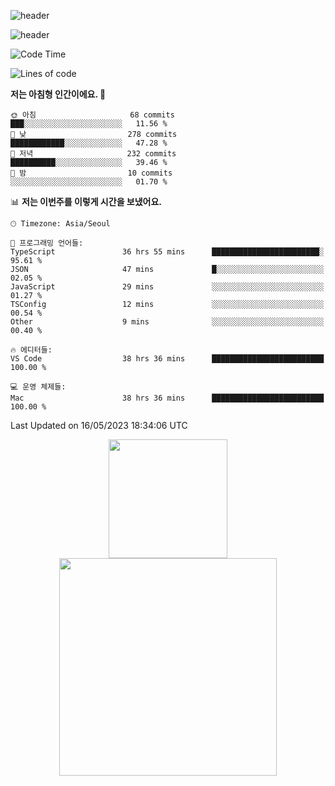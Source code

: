 ![header](https://capsule-render.vercel.app/api?type=waving&color=6FC7E1&height=90&section=header&text=&animation=fadeIn)

![header](https://capsule-render.vercel.app/api?type=transparent&text=Sunyoung's_Github&fontAlign=18&fontSize=30&color=363636)


<!-- 
<hr />

📋 Languages<br /><br />
![JavaScript](https://img.shields.io/badge/javascript-%23323330.svg?style=for-the-badge&logo=javascript&logoColor=%23F7DF1E)

👨‍💻 FrontEnd Stack<br /><br />
![React](https://img.shields.io/badge/react-%2320232a.svg?style=for-the-badge&logo=react&logoColor=%2361DAFB)
![SASS](https://img.shields.io/badge/SASS-hotpink.svg?style=for-the-badge&logo=SASS&logoColor=white)
![Styled Components](https://img.shields.io/badge/styled--components-DB7093?style=for-the-badge&logo=styled-components&logoColor=white)

🛠 Tool<br /><br />
![Visual Studio Code](https://img.shields.io/badge/Visual%20Studio%20Code-0078d7.svg?style=for-the-badge&logo=visual-studio-code&logoColor=white)
![Git](https://img.shields.io/badge/git-%23F05033.svg?style=for-the-badge&logo=git&logoColor=white)
![GitHub](https://img.shields.io/badge/github-%23121011.svg?style=for-the-badge&logo=github&logoColor=white)

🏷 Contact Me<br /><br /> -->



  <!--START_SECTION:waka-->
![Code Time](http://img.shields.io/badge/Code%20Time-321%20hrs%2040%20mins-blue)

![Lines of code](https://img.shields.io/badge/%EC%A0%80%EB%8A%94%20%EC%97%AC%ED%83%9C%EA%B9%8C%EC%A7%80%20-883.7%20thousand%20%EC%A4%84%EC%9D%98%20%EC%BD%94%EB%93%9C%EB%A5%BC%20%EC%9E%91%EC%84%B1%ED%96%88%EC%96%B4%EC%9A%94.-blue)

**저는 아침형 인간이에요. 🐤** 

```text
🌞 아침                     68 commits          ███░░░░░░░░░░░░░░░░░░░░░░   11.56 % 
🌆 낮　                     278 commits         ████████████░░░░░░░░░░░░░   47.28 % 
🌃 저녁                     232 commits         ██████████░░░░░░░░░░░░░░░   39.46 % 
🌙 밤　                     10 commits          ░░░░░░░░░░░░░░░░░░░░░░░░░   01.70 % 
```


📊 **저는 이번주를 이렇게 시간을 보냈어요.** 

```text
🕑︎ Timezone: Asia/Seoul

💬 프로그래밍 언어들: 
TypeScript               36 hrs 55 mins      ████████████████████████░   95.61 % 
JSON                     47 mins             █░░░░░░░░░░░░░░░░░░░░░░░░   02.05 % 
JavaScript               29 mins             ░░░░░░░░░░░░░░░░░░░░░░░░░   01.27 % 
TSConfig                 12 mins             ░░░░░░░░░░░░░░░░░░░░░░░░░   00.54 % 
Other                    9 mins              ░░░░░░░░░░░░░░░░░░░░░░░░░   00.40 % 

🔥 에디터들: 
VS Code                  38 hrs 36 mins      █████████████████████████   100.00 % 

💻 운영 체제들: 
Mac                      38 hrs 36 mins      █████████████████████████   100.00 % 
```


 Last Updated on 16/05/2023 18:34:06 UTC
<!--END_SECTION:waka-->

<div align="center">
   <p display="inline">
    <a href="https://github.com/suny0ung">
     <img height="190" src="https://github-readme-stats.vercel.app/api?username=suny0ung&hide=none&hide_title=false&show_icons=ture&include_all_commits=false&theme=omni" />
     <img width="348" src="https://github-readme-stats.vercel.app/api/top-langs/?username=suny0ung&layout=compact&show_icons=ture&show_owner=ture&hide_title=false&theme=omni&hide=none" />
    </a>
  </p>



</div>

<!--
**suny0ung/suny0ung** is a ✨ _special_ ✨ repository because its `README.md` (this file) appears on your GitHub profile.

Here are some ideas to get you started:

- 🔭 I’m currently working on ...
- 🌱 I’m currently learning ...
- 👯 I’m looking to collaborate on ...
- 🤔 I’m looking for help with ...
- 💬 Ask me about ...
- 📫 How to reach me: ...
- 😄 Pronouns: ...
- ⚡ Fun fact: ...
-->
